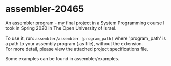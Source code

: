 # assembler-20465
An assembler program - my final project in a System Programming course I took in Spring 2020 in The Open University of Israel.

To use it, run: `assembler/assembler [program_path]` where 'program_path' is a path to your assembly program (.as file), without the extension.\
For more detail, please view the attached project specifications file.

Some examples can be found in assembler/examples.
